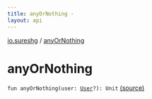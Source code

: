 ```yaml
---
title: anyOrNothing - 
layout: api
---
```


<div class='api-docs-breadcrumbs'><a href="index.html">io.sureshg</a> / <a href=".">anyOrNothing</a></div>

# anyOrNothing

<div class="signature"><code><span class="keyword">fun </span><span class="identifier">anyOrNothing</span><span class="symbol">(</span><span class="parameterName" id="io.sureshg$anyOrNothing(io.sureshg.User)/user">user</span><span class="symbol">:</span>&nbsp;<a href="-user/index.html"><span class="identifier">User</span></a><span class="symbol">?</span><span class="symbol">)</span><span class="symbol">: </span><span class="identifier">Unit</span></code> <a href="https://github.com/sureshg/kotlin-starter/blob/master/src/main/kotlin/io/sureshg/Idiomatic.kt#L31">(source)</a></div>
